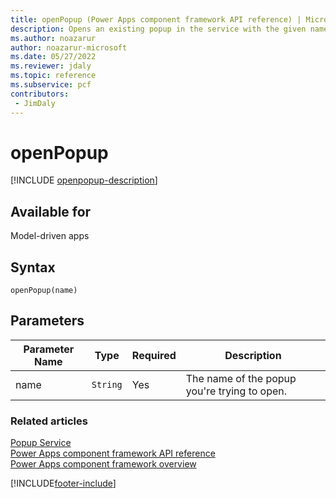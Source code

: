 ```yaml
---
title: openPopup (Power Apps component framework API reference) | Microsoft Docs
description: Opens an existing popup in the service with the given name. Does nothing if popup does not exist yet.
ms.author: noazarur
author: noazarur-microsoft
ms.date: 05/27/2022
ms.reviewer: jdaly
ms.topic: reference
ms.subservice: pcf
contributors:
 - JimDaly
---
```


# openPopup

[!INCLUDE [openpopup-description](includes/openpopup-description.md)]

## Available for 

Model-driven apps

## Syntax

`openPopup(name)`

## Parameters

| Parameter Name|Type|Required|Description|
| ------------- |----|--------|-----------|
|name|`String`|Yes|The name of the popup you're trying to open.|


### Related articles

[Popup Service](../popupservice.md)<br/>
[Power Apps component framework API reference](../../reference/index.md)<br/>
[Power Apps component framework overview](../../overview.md)

[!INCLUDE[footer-include](../../../../includes/footer-banner.md)]
